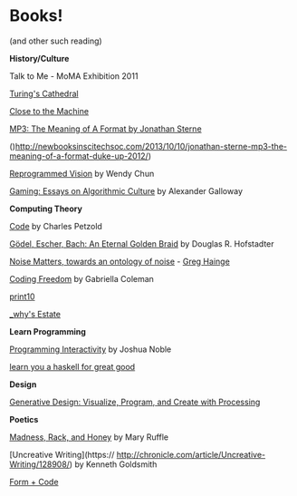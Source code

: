 # Books!

(and other such reading)

**History/Culture**

Talk to Me - MoMA Exhibition 2011

[Turing's Cathedral](http://www.amazon.com/Turings-Cathedral-Origins-Digital-Universe/dp/1400075998/ref=sr_1_1?s=books&ie=UTF8&qid=1398799434&sr=1-1&keywords=Turing%27s+Cathedral)

[Close to the Machine](http://www.amazon.com/Close-Machine-Technophilia-Its-Discontents/dp/0872863328)

[MP3: The Meaning of A Format by Jonathan Sterne](http://www.amazon.com/MP3-Meaning-Format-Storage-Transmission/dp/0822352877/ref=sr_1_1?s=books&ie=UTF8&qid=1398799395&sr=1-1&keywords=mp3+format)

([](http://newbooksinscitechsoc.com/2013/10/10/jonathan-sterne-mp3-the-meaning-of-a-format-duke-up-2012/))http://newbooksinscitechsoc.com/2013/10/10/jonathan-sterne-mp3-the-meaning-of-a-format-duke-up-2012/)

[Reprogrammed Vision](http://www.amazon.com/Programmed-Visions-Software-Memory-Studies/dp/0262518511/ref=sr_1_1?ie=UTF8&qid=1398799811&sr=8-1&keywords=Wendy+Hui+Kyong+Chun) by Wendy Chun

[Gaming: Essays on Algorithmic Culture](http://www.amazon.com/Gaming-Algorithmic-Culture-Electronic-Mediations/dp/0816648514/ref=la_B001H9W646_1_3?s=books&ie=UTF8&qid=1398799974&sr=1-3) by Alexander Galloway

**Computing Theory**

[Code](http://www.amazon.com/Code-Language-Computer-Hardware-Software/dp/0735611319/ref=sr_1_1?ie=UTF8&qid=1398800927&sr=8-1&keywords=code) by Charles Petzold 

[Gödel, Escher, Bach: An Eternal Golden Braid](http://www.amazon.com/G%C3%B6del-Escher-Bach-Eternal-Golden/dp/0465026567/ref=pd_sim_b_7?ie=UTF8&refRID=0QHV1AADKSWP63PM7YTZ) by Douglas R. Hofstadter 

[Noise Matters, towards an ontology of noise](http://newbooksincriticaltheory.com/2013/10/19/greg-hainge-noise-matters-towards-an-ontology-of-noise-bloomsbury-academic-2013/)   - <u>[Greg Hainge](http://www.amazon.com/Greg-Hainge/e/B009AKDQ48/ref=dp_byline_cont_book_1)</u> 

[Coding Freedom](http://gabriellacoleman.org/Coleman-Coding-Freedom.pdf)  by Gabriella Coleman 

[print10](http://10print.org/)  

[_why's Estate](http://viewsourcecode.org/why/) 

**Learn Programming**

[Programming Interactivity](http://www.amazon.com/Programming-Interactivity-Joshua-Noble/dp/144931144X/ref=sr_1_1?ie=UTF8&qid=1398800843&sr=8-1&keywords=programming+interactivity) by Joshua Noble

[learn you a haskell for great good ](http://learnyouahaskell.com/) 

**Design**

[Generative Design: Visualize, Program, and Create with Processing](http://www.amazon.com/Generative-Design-Visualize-Program-Processing/dp/1616890770/ref=sr_1_2?ie=UTF8&qid=1377775731&sr=8-2&keywords=generative+art) 

**Poetics**

[Madness, Rack, and Honey](http://www.amazon.com/Madness-Rack-Honey-Collected-Lectures/dp/1933517573)  by Mary Ruffle

[Uncreative Writing](https:// http://chronicle.com/article/Uncreative-Writing/128908/)  by Kenneth Goldsmith

[Form + Code](http://formandcode.com/) 